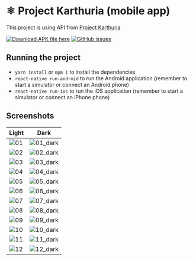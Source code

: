# ⚛️ Project Karthuria (mobile app)

This project is using API from [Project Karthuria](https://karth.top/endpoints)

[![Download APK file here](https://img.shields.io/github/downloads/pnthach95/KarthuriaApp/total.svg?style=flat-square)](https://github.com/pnthach95/KarthuriaApp/releases)
[![GitHub issues](https://img.shields.io/github/issues/pnthach95/KarthuriaApp.svg?style=flat-square)](https://github.com/pnthach95/KarthuriaApp/issues)

## Running the project

- `yarn install` or `npm i` to install the dependencies
- `react-native run-android` to run the Android application (remember to start a simulator or connect an Android phone)
- `react-native run-ios` to run the iOS application (remember to start a simulator or connect an iPhone phone)

## Screenshots

| Light                                      | Dark                                                 |
| ------------------------------------------ | ---------------------------------------------------- |
| ![01](screenshots/01.home.jpg)             | ![01_dark](screenshots/01.home_dark.jpg)             |
| ![02](screenshots/02.sg.jpg)               | ![02_dark](screenshots/02.sg_dark.jpg)               |
| ![03](screenshots/03.memoir.jpg)           | ![03_dark](screenshots/03.memoir_dark.jpg)           |
| ![04](screenshots/04.more.jpg)             | ![04_dark](screenshots/04.more_dark.jpg)             |
| ![05](screenshots/05.characters.jpg)       | ![05_dark](screenshots/05.characters_dark.jpg)       |
| ![06](screenshots/06.accessories.jpg)      | ![06_dark](screenshots/06.accessories_dark.jpg)      |
| ![07](screenshots/07.enemies.jpg)          | ![07_dark](screenshots/07.enemies_dark.jpg)          |
| ![08](screenshots/08.sg_detail.jpg)        | ![08_dark](screenshots/08.sg_detail_dark.jpg)        |
| ![09](screenshots/09.memoir_detail.jpg)    | ![09_dark](screenshots/09.memoir_detail_dark.jpg)    |
| ![10](screenshots/10.character_detail.jpg) | ![10_dark](screenshots/10.character_detail_dark.jpg) |
| ![11](screenshots/11.accessory_detail.jpg) | ![11_dark](screenshots/11.accessory_detail_dark.jpg) |
| ![12](screenshots/12.enemy_detail.jpg)     | ![12_dark](screenshots/12.enemy_detail_dark.jpg)     |
